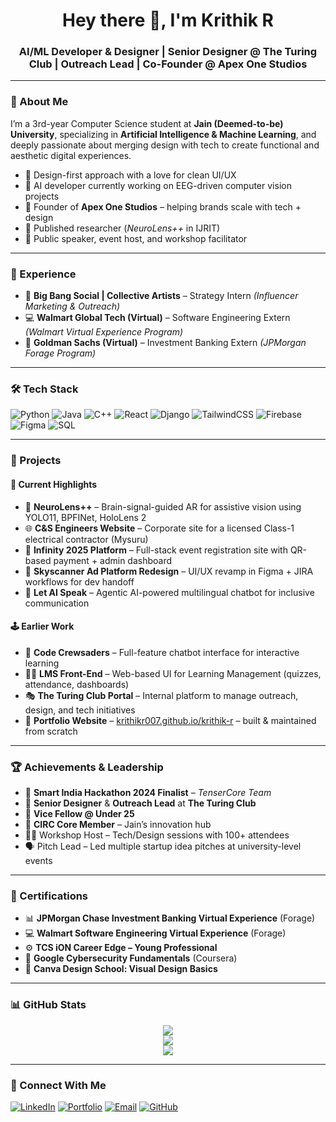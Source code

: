 <h1 align="center">Hey there 👋, I'm Krithik R</h1>
<h3 align="center">AI/ML Developer & Designer | Senior Designer @ The Turing Club | Outreach Lead | Co-Founder @ Apex One Studios</h3>

---

### 🧠 About Me

I’m a 3rd-year Computer Science student at **Jain (Deemed-to-be) University**, specializing in **Artificial Intelligence & Machine Learning**, and deeply passionate about merging design with tech to create functional and aesthetic digital experiences.

- 🎨 Design-first approach with a love for clean UI/UX
- 🤖 AI developer currently working on EEG-driven computer vision projects
- 🚀 Founder of **Apex One Studios** – helping brands scale with tech + design
- 🧠 Published researcher (*NeuroLens++* in IJRIT)
- 📢 Public speaker, event host, and workshop facilitator

---

### 💼 Experience

- 💼 **Big Bang Social | Collective Artists** – Strategy Intern *(Influencer Marketing & Outreach)*  
- 💻 **Walmart Global Tech (Virtual)** – Software Engineering Extern *(Walmart Virtual Experience Program)*
- 💼 **Goldman Sachs (Virtual)** – Investment Banking Extern *(JPMorgan Forage Program)*

---

### 🛠️ Tech Stack

![Python](https://img.shields.io/badge/-Python-333?style=flat&logo=python)
![Java](https://img.shields.io/badge/-Java-333?style=flat&logo=java)
![C++](https://img.shields.io/badge/-C++-333?style=flat&logo=c%2B%2B)
![React](https://img.shields.io/badge/-React-333?style=flat&logo=react)
![Django](https://img.shields.io/badge/-Django-333?style=flat&logo=django)
![TailwindCSS](https://img.shields.io/badge/-Tailwind-333?style=flat&logo=tailwindcss)
![Firebase](https://img.shields.io/badge/-Firebase-333?style=flat&logo=firebase)
![Figma](https://img.shields.io/badge/-Figma-333?style=flat&logo=figma)
![SQL](https://img.shields.io/badge/-SQL-333?style=flat&logo=mysql)

---

### 🚀 Projects

#### 🔬 Current Highlights
- 🧠 **NeuroLens++** – Brain-signal-guided AR for assistive vision using YOLO11, BPFINet, HoloLens 2
- 🌐 **C&S Engineers Website** – Corporate site for a licensed Class-1 electrical contractor (Mysuru)
- 🧾 **Infinity 2025 Platform** – Full-stack event registration site with QR-based payment + admin dashboard
- 🎨 **Skyscanner Ad Platform Redesign** – UI/UX revamp in Figma + JIRA workflows for dev handoff
- 🧪 **Let AI Speak** – Agentic AI-powered multilingual chatbot for inclusive communication

#### 🕹️ Earlier Work
- 🤖 **Code Crewsaders** – Full-feature chatbot interface for interactive learning
- 🧑‍🏫 **LMS Front-End** – Web-based UI for Learning Management (quizzes, attendance, dashboards)
- 🎭 **The Turing Club Portal** – Internal platform to manage outreach, design, and tech initiatives
- 🧩 **Portfolio Website** – [krithikr007.github.io/krithik-r](https://krithikr007.github.io/krithik-r/) – built & maintained from scratch

---

### 🏆 Achievements & Leadership

- 🧠 **Smart India Hackathon 2024 Finalist** – *TenserCore Team*
- 🏅 **Senior Designer** & **Outreach Lead** at **The Turing Club**
- 👑 **Vice Fellow @ Under 25**
- 🧠 **CIRC Core Member** – Jain’s innovation hub
- 🧑‍🏫 Workshop Host – Tech/Design sessions with 100+ attendees
- 🗣️ Pitch Lead – Led multiple startup idea pitches at university-level events

---

### 📜 Certifications

- 📊 **JPMorgan Chase Investment Banking Virtual Experience** (Forage)
- 💻 **Walmart Software Engineering Virtual Experience** (Forage)
- ⚙️ **TCS iON Career Edge – Young Professional**
- 🔐 **Google Cybersecurity Fundamentals** (Coursera)
- 🎨 **Canva Design School: Visual Design Basics**

---

### 📊 GitHub Stats

<p align="center">
  <img src="https://github-readme-streak-stats.herokuapp.com/?user=krithikr007&theme=tokyonight" />
  <br/>
  <img src="https://github-readme-stats.vercel.app/api?username=krithikr007&show_icons=true&theme=tokyonight" />
  <br/>
  <img src="https://github-readme-stats.vercel.app/api/top-langs/?username=krithikr007&layout=compact&theme=tokyonight" />
</p>

---

### 🔗 Connect With Me

[![LinkedIn](https://img.shields.io/badge/-krithik--r124-blue?style=flat-square&logo=Linkedin&logoColor=white&link=https://linkedin.com/in/krithik-r124)](https://linkedin.com/in/krithik-r124)
[![Portfolio](https://img.shields.io/badge/-Portfolio-black?style=flat-square&logo=github&link=https://krithikr007.github.io/krithik-r/)](https://krithikr007.github.io/krithik-r/)
[![Email](https://img.shields.io/badge/-Email-red?style=flat-square&logo=gmail&logoColor=white)](mailto:rkrithik795@gmail.com)
[![GitHub](https://img.shields.io/githu)]()
